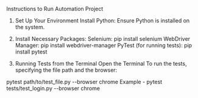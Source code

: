 Instructions to Run Automation Project

1. Set Up Your Environment
Install Python: Ensure Python is installed on the system. 

2. Install Necessary Packages:
Selenium: pip install selenium
WebDriver Manager: pip install webdriver-manager
PyTest (for running tests): pip install pytest

3. Running Tests from the Terminal
Open the Terminal
To run the tests, specifying the file path and the browser:

pytest path/to/test_file.py --browser chrome
Example - pytest tests/test_login.py --browser chrome
